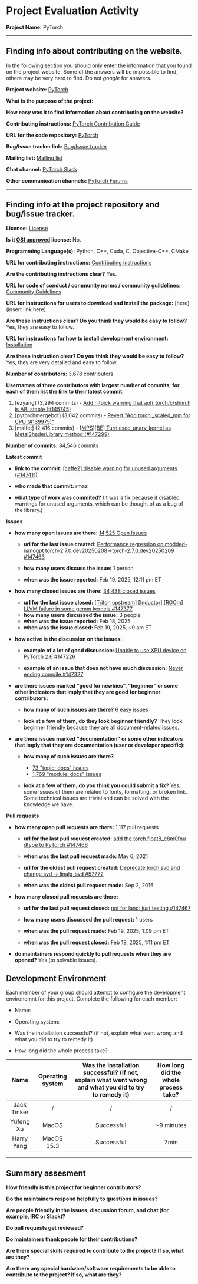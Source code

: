 # Project Evaluation Activity



__Project Name:__  PyTorch


---

## Finding info about contributing on the website.

In the following section you should only enter the information that you
found on the project website. Some of the answers will be impossible to find, others
may be very hard to find. Do not _google_ for answers.

__Project website:__ [PyTorch](https://pytorch.org/)


__What is the purpose of the project:__ 


__How easy was it to find information about contributing on the website?__ 


__Contributing instructions:__ [PyTorch Contribution Guide](https://pytorch.org/docs/stable/community/contribution_guide.html) 

__URL for the code repository:__ [PyTorch](https://github.com/pytorch/pytorch)

__Bug/Issue tracker link:__ [Bug/Issue tracker](https://github.com/pytorch/pytorch/issues)

__Mailing list:__ [Mailing list](https://twitter.us14.list-manage.com/subscribe?u=75419c71fe0a935e53dfa4a3f&id=91d0dccd39)

__Chat channel:__ [PyTorch Slack](https://pytorch.slack.com/)

__Other communication channels:__ [PyTorch Forums](https://discuss.pytorch.org/)


---

## Finding info at the project repository and bug/issue tracker.

__License:__ [License](https://github.com/pytorch/pytorch/blob/main/LICENSE)

__Is it [OSI approved](https://opensource.org/licenses/alphabetical) license:__ No.

__Programming Language(s):__ Python, C++, Cuda, C, Objective-C++, CMake

__URL for contributing instructions:__ [Contributing instructions](https://github.com/pytorch/pytorch/blob/main/CONTRIBUTING.md)

__Are the contributing instructions clear?__ Yes.


__URL for code of conduct / community norms / community guildelines:__ [Community Guidelines](https://github.com/pytorch/pytorch/blob/main/CODE_OF_CONDUCT.md)

__URL for instructions for users to download and install the package:__  [here](insert link here). 


__Are these instructions clear? Do you think they would be easy to follow?__ Yes, they are easy to follow.


__URL for instructions for how to install development environment:__ [Installation](https://github.com/pytorch/pytorch?tab=readme-ov-file#installation)


__Are these instruction clear? Do you think they would be easy to follow?__ Yes, they are very detailed and easy to follow.


__Number of contributors:__ 3,678 contributors


__Usernames of three contributors with largest number of commits; for
each of them list the link to their latest commit__:

1. [ezyang] (3,294 commits) - [Add nitpick warning that aoti_torch/c/shim.h is ABI stable (#145745)](https://github.com/pytorch/pytorch/commit/635b98fa087fa21acfdf35e95e0f2c2f56064605)
1. [pytorchmergebot] (3,042 commits) - [Revert "Add torch._scaled_mm for CPU (#139975)"](https://github.com/pytorch/pytorch/commit/babb2dc2afd8f9ace955df3e8773664ee6e438a7)
1. [malfet] (2,416 commits) - [[MPS][BE] Turn exec_unary_kernel as MetalShaderLibrary method (#147299)](https://github.com/pytorch/pytorch/commit/e8b20f6ef39e006e6da90de736ae85a1ba55c159)


__Number of commits:__ 84,546 commits

__Latest commit__ 

- __link to the commit:__ [[caffe2] disable warning for unused arguments (#147411)](https://github.com/pytorch/pytorch/commit/9fee408daa9573c387ccc0682562c91598b70deb)

- __who made that commit:__ rmaz

- __what type of work was commited?__ (It was a fix because it disabled warnings for unused arguments, which can be thought of as a bug of the library.)


__Issues__

- __how many open issues are there:__ [14,525 Open Issues](https://github.com/pytorch/pytorch/issues?q=is%3Aissue%20state%3Aopen%20)

    - __url for the last issue created:__ [Performance regression on modded-nanogpt torch-2.7.0.dev20250208→torch-2.7.0.dev20250209 #147463](https://github.com/pytorch/pytorch/issues/147463)

    - __how many users discuss the issue:__ 1 person
    
    - __when was the issue reported:__ Feb 19, 2025, 12:11 pm ET
    

- __how many closed issues are there:__ [34,438 closed issues](https://github.com/pytorch/pytorch/issues?q=is%3Aissue%20state%3Aclosed)
    - __url for the last issue closed:__ [[Triton upstream] [Inductor] [ROCm] LLVM failure in some gemm kernels #147377](https://github.com/pytorch/pytorch/issues/147377)
    - __how many users discussed the issue:__ 3 people
    - __when was the issue reported:__ Feb 18, 2025
    - __when was the issue closed:__ Feb 19, 2025, ~9 am ET

- __how active is the discussion on the issues:__ 

    - __example of a lot of good discussion:__ [Unable to use XPU device on PyTorch 2.6 #147226](https://github.com/pytorch/pytorch/issues/147226)
    
    - __example of an issue that does not have much discussion:__ [Never ending compile #147327](https://github.com/pytorch/pytorch/issues/147327)



- __are there issues marked "good for newbies", "beginner" or some other indicators that imply that they are good for beginner contributors:__ 

    - __how many of such issues are there?__ [6 easy issues](https://github.com/pytorch/pytorch/issues?q=is%3Aissue%20label%3Aeasy%20)
    
    - __look at a few of them, do they look beginner friendly?__ They look beginner friendly because they are all document-related issues.



- __are there issues marked "documentation" or some other indicators that imply that they are documentation (user or developer specific):__ 

    - __how many of such issues are there?__ 
        - [73 "topic: docs" issues](https://github.com/pytorch/pytorch/issues?q=is%3Aissue%20label%3A%22topic%3A%20docs%22%20)
        - [1,769 "module: docs" issues](https://github.com/pytorch/pytorch/issues?q=is%3Aissue%20label%3A%22module%3A%20docs%22)
    
    - __look at a few of them, do you think you could submit a fix?__ Yes, some issues of them are related to fonts, formatting, or broken link. Some technical issues are trivial and can be solved with the knowledge we have.



__Pull requests__

- __how many open pull requests are there:__ 1,117 pull requests

    - __url for the last pull request created:__ [add the torch.float8_e8m0fnu dtype to PyTorch #147466](https://github.com/pytorch/pytorch/pull/147466)
    
    - __when was the last pull request made:__ May 6, 2021

    - __url for the oldest pull request created:__ [Deprecate torch.svd and change svd -> linalg_svd #57772](https://github.com/pytorch/pytorch/pull/57772)
    
    - __when was the oldest pull request made:__ Sep 2, 2016

- __how many closed pull requests are there:__ 

    - __url for the last pull request closed:__ [not for land: just testing #147467](https://github.com/pytorch/pytorch/pull/147467)
    
    - __how many users discussed the pull request:__ 1 users
    
    - __when was the pull request made:__ Feb 19, 2025, 1:09 pm ET
    
    - __when was the pull request closed:__ Feb 19, 2025, 1:11 pm ET
    

- __do maintainers respond quickly to pull requests when they are opened?__ Yes (to solvable issues).


## Development Environment 

Each member of your group should attempt to configure the development environemnt 
for this project. Complete the following for each member:

- Name: 

- Operating system: 

- Was the installation successful? (if not, explain what went wrong and what you did to try to remedy it)

- How long did the whole process take? 


| Name | Operating system | Was the installation successful? (if not, explain what went wrong and what you did to try to remedy it) | How long did the whole process take? | 
|:--:|:--:|:--:|:--:|
| Jack Tinker | / | / | / |
| Yufeng Xu | MacOS | Successful | ~9 minutes |
| Harry Yang | MacOS 15.3 | Successful | 7min |



---


## Summary assesment
__How friendly is this project for beginner contributors?__




__Do the maintainers respond helpfully to questions in issues?__



__Are people friendly in the issues, discussion forum, and chat (for example, IRC or Slack)?__




__Do pull requests get reviewed?__



__Do maintainers thank people for their contributions?__



__Are there special skills required to contribute to the project? If so, what are they?__



__Are there any special hardware/software requirements to be able to contribute to the project? If so, what are they?__

